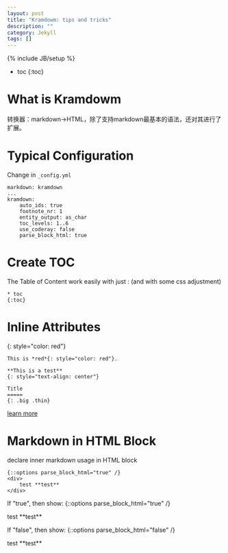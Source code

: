 ```yaml
---
layout: post
title: "Kramdowm: tips and tricks"
description: ""
category: Jekyll 
tags: []
---
```

{% include JB/setup %}

* toc
{:toc}

# What is Kramdowm #
转换器：markdown->HTML，除了支持markdown最基本的语法，还对其进行了扩展。

# Typical Configuration #
Change in `_config.yml`

	markdown: kramdown
	...
	kramdown:
		auto_ids: true
		footnote_nr: 1
		entity_output: as_char
		toc_levels: 1..6
		use_coderay: false
		parse_block_html: true

# Create TOC #

The Table of Content work easily with just : (and with some css adjustment)

	* toc
	{:toc}

# Inline Attributes #
{: style="color: red"}
	
	This is *red*{: style="color: red"}.

	**This is a test**
	{: style="text-align: center"}

	Title
	=====
	{: .big .thin}

[learn more](http://kramdown.rubyforge.org/converter/html.html)

# Markdown in HTML Block #

declare inner markdown usage in HTML block

	{::options parse_block_html="true" /}
	<div>
		test **test**
	</div>
	

If "true", then show:
{::options parse_block_html="true" /}
<div>
	test **test**
</div>
	
If "false", then show:
{::options parse_block_html="false" /}
<div>
	test **test**
</div>
